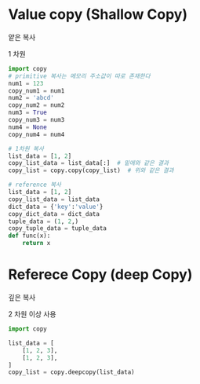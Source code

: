 # Value copy (Shallow Copy)
얕은 복사

1 차원
```python
import copy
# primitive 복사는 메모리 주소값이 따로 존재한다
num1 = 123
copy_num1 = num1
num2 = 'abcd'
copy_num2 = num2
num3 = True
copy_num3 = num3
num4 = None
copy_num4 = num4

# 1차원 복사
list_data = [1, 2]
copy_list_data = list_data[:]  # 밑에와 같은 결과
copy_list = copy.copy(copy_list)  # 위와 같은 결과

# reference 복사
list_data = [1, 2]
copy_list_data = list_data
dict_data = {'key':'value'}
copy_dict_data = dict_data
tuple_data = (1, 2,)
copy_tuple_data = tuple_data
def func(x):
    return x
```

# Referece Copy (deep Copy)
깊은 복사

2 차원 이상 사용
```python
import copy

list_data = [
    [1, 2, 3],
    [1, 2, 3],
]
copy_list = copy.deepcopy(list_data)
```
